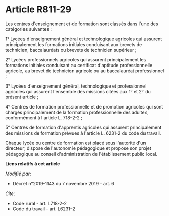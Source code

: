 # Article R811-29

Les centres d'enseignement et de formation sont classés dans l'une des catégories suivantes : 

1° Lycées d'enseignement général et technologique agricoles qui assurent principalement les formations initiales conduisant
aux brevets de technicien, baccalauréats ou brevets de technicien supérieur ; 

2° Lycées professionnels agricoles qui assurent principalement les formations initiales conduisant au certificat d'aptitude
professionnelle agricole, au brevet de technicien agricole ou au baccalauréat professionnel ; 

3° Lycées d'enseignement général, technologique et professionnel agricoles qui assurent l'ensemble des missions citées aux 1°
et 2° du présent article ; 

4° Centres de formation professionnelle et de promotion agricoles qui sont chargés principalement de la formation
professionnelle des adultes, conformément à l'article L. 718-2-2 ; 

5° Centres de formation d'apprentis agricoles qui assurent principalement des missions de formation prévues à l'article L.
6231-2 du code du travail. 

Chaque lycée ou centre de formation est placé sous l'autorité d'un directeur, dispose de l'autonomie pédagogique et propose
son projet pédagogique au conseil d'administration de l'établissement public local.

**Liens relatifs à cet article**

_Modifié par_:

  - Décret n°2019-1143 du 7 novembre 2019 - art. 6

_Cite_:

  - Code rural - art. L718-2-2
  - Code du travail - art. L6231-2

